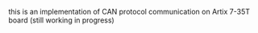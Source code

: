 this is an implementation of CAN protocol communication on Artix 7-35T board (still working in progress)
